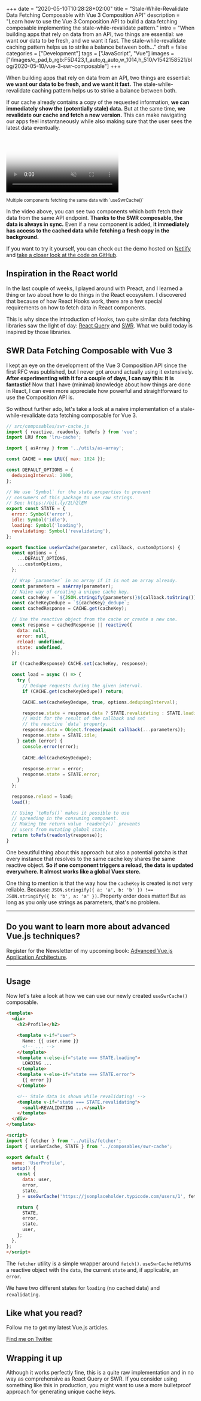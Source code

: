 +++
date = "2020-05-10T10:28:28+02:00"
title = "Stale-While-Revalidate Data Fetching Composable with Vue 3 Composition API"
description = "Learn how to use the Vue 3 Composition API to build a data fetching composable implementing the stale-while-revalidate pattern."
intro = "When building apps that rely on data from an API, two things are essential: we want our data to be fresh, and we want it fast. The stale-while-revalidate caching pattern helps us to strike a balance between both..."
draft = false
categories = ["Development"]
tags = ["JavaScript", "Vue"]
images = ["/images/c_pad,b_rgb:F5D423,f_auto,q_auto,w_1014,h_510/v1542158521/blog/2020-05-10/vue-3-swr-composable"]
+++

When building apps that rely on data from an API, two things are essential: **we want our data to be fresh, and we want it fast.** The stale-while-revalidate caching pattern helps us to strike a balance between both.

If our cache already contains a copy of the requested information, **we can immediately show the (potentially stale) data.** But at the same time, **we revalidate our cache and fetch a new version.** This can make navigating our apps feel instantaneously while also making sure that the user sees the latest data eventually.

<div class="c-content__figure">
  <div class="c-content__broad">
    <video
      data-src="https://res.cloudinary.com/maoberlehner/video/upload/q_auto/v1532157367/blog/2020-05-10/vue-3-swr-composable-demo.mp4"
      poster="https://res.cloudinary.com/maoberlehner/video/upload/q_auto,f_auto,so_0.0/v1532157367/blog/2020-05-10/vue-3-swr-composable-demo"
      muted
      autoplay
      loop
    ></video>
  </div>
  <p class="c-content__caption">
    <small>Multiple components fetching the same data with `useSwrCache()`</small>
  </p>
</div>

In the video above, you can see two components which both fetch their data from the same API endpoint. **Thanks to the SWR composable, the data is always in sync.** Even if a new component is added, **it immediately has access to the cached data while fetching a fresh copy in the background.**

If you want to try it yourself, you can check out the demo hosted on [Netlify](https://vue-3-composition-api-data-fetching-composable.netlify.app/) and [take a closer look at the code on GitHub](https://github.com/maoberlehner/vue-3-composition-api-data-fetching-composable).

## Inspiration in the React world

In the last couple of weeks, I played around with Preact, and I learned a thing or two about how to do things in the React ecosystem. I discovered that because of how React Hooks work, there are a few special requirements on how to fetch data in React components.

This is why since the introduction of Hooks, two quite similar data fetching libraries saw the light of day: [React Query](https://github.com/tannerlinsley/react-query) and [SWR](https://github.com/zeit/swr). What we build today is inspired by those libraries.

## SWR Data Fetching Composable with Vue 3

I kept an eye on the development of the Vue 3 Composition API since the first RFC was published, but I never got around actually using it extensively. **After experimenting with it for a couple of days, I can say this: it is fantastic!** Now that I have (minimal) knowledge about how things are done in React, I can even more appreciate how powerful and straightforward to use the Composition API is.

So without further ado, let's take a look at a naive implementation of a stale-while-revalidate data fetching composable for Vue 3.

```js
// src/composables/swr-cache.js
import { reactive, readonly, toRefs } from 'vue';
import LRU from 'lru-cache';

import { asArray } from '../utils/as-array';

const CACHE = new LRU({ max: 1024 });

const DEFAULT_OPTIONS = {
  dedupingInterval: 2000,
};

// We use `Symbol` for the state properties to prevent
// consumers of this package to use raw strings.
// See: https://bit.ly/2Lh2lEM
export const STATE = {
  error: Symbol('error'),
  idle: Symbol('idle'),
  loading: Symbol('loading'),
  revalidating: Symbol('revalidating'),
};

export function useSwrCache(parameter, callback, customOptions) {
  const options = {
    ...DEFAULT_OPTIONS,
    ...customOptions,
  };

  // Wrap `parameter` in an array if it is not an array already.
  const parameters = asArray(parameter);
  // Naive way of creating a unique cache key.
  const cacheKey = `${JSON.stringify(parameters)}${callback.toString()}`;
  const cacheKeyDedupe = `${cacheKey}_dedupe`;
  const cachedResponse = CACHE.get(cacheKey);

  // Use the reactive object from the cache or create a new one.
  const response = cachedResponse || reactive({
    data: null,
    error: null,
    reload: undefined,
    state: undefined,
  });

  if (!cachedResponse) CACHE.set(cacheKey, response);

  const load = async () => {
    try {
      // Dedupe requests during the given interval.
      if (CACHE.get(cacheKeyDedupe)) return;

      CACHE.set(cacheKeyDedupe, true, options.dedupingInterval);

      response.state = response.data ? STATE.revalidating : STATE.loading;
      // Wait for the result of the callback and set
      // the reactive `data` property.
      response.data = Object.freeze(await callback(...parameters));
      response.state = STATE.idle;
    } catch (error) {
      console.error(error);
      
      CACHE.del(cacheKeyDedupe);
      
      response.error = error;
      response.state = STATE.error;
    }
  };

  response.reload = load;
  load();

  // Using `toRefs()` makes it possible to use
  // spreading in the consuming component.
  // Making the return value `readonly()` prevents
  // users from mutating global state.
  return toRefs(readonly(response));
}
```

One beautiful thing about this approach but also a potential gotcha is that every instance that resolves to the same cache key shares the same reactive object. **So if one component triggers a reload, the data is updated everywhere. It almost works like a global Vuex store.**

One thing to mention is that the way how the `cacheKey` is created is not very reliable. Because: `JSON.stringify({ a: 'a', b: 'b' }) !== JSON.stringify({ b: 'b', a: 'a' })`. Property order does matter! But as long as you only use strings as parameters, that's no problem.

<div>
  <hr class="c-hr">
  <div class="c-service-info">
    <h2>Do you want to learn more about advanced Vue.js techniques?</h2>
    <p class="c-service-info__body">
      Register for the Newsletter of my upcoming book: <a class="c-anchor" href="https://oberlehner.us20.list-manage.com/subscribe?u=8476a98c5640f6c7b5530ea57&id=8b26bf120b" data-event-category="link" data-event-action="click: newsletter" data-event-label="Newsletter (article content)">Advanced Vue.js Application Architecture</a>.
    </p>
  </div>
  <hr class="c-hr">
</div>

## Usage

Now let's take a look at how we can use our newly created `useSwrCache()` composable.

```html
<template>
  <div>
    <h2>Profile</h2>

    <template v-if="user">
      Name: {{ user.name }}
      <!-- ... -->
    </template>
    <template v-else-if="state === STATE.loading">
      LOADING ...
    </template>
    <template v-else-if="state === STATE.error">
      {{ error }}
    </template>

    <!-- Stale data is shown while revalidating! -->
    <template v-if="state === STATE.revalidating">
      <small>REVALIDATING ...</small>
    </template>
  </div>
</template>

<script>
import { fetcher } from '../utils/fetcher';
import { useSwrCache, STATE } from '../composables/swr-cache';

export default {
  name: 'UserProfile',
  setup() {
    const {
      data: user,
      error,
      state,
    } = useSwrCache('https://jsonplaceholder.typicode.com/users/1', fetcher);

    return {
      STATE,
      error,
      state,
      user,
    };
  },
};
</script>
```

The `fetcher` utility is a simple wrapper around `fetch()`. `useSwrCache` returns a reactive object with the `data`, the current `state` and, if applicable, an `error`.

We have two different states for `loading` (no cached data) and `revalidating`.

<div class="c-content__broad">
  <div class="c-twitter-teaser">
    <div class="c-twitter-teaser__content">
      <h2 class="c-twitter-teaser__headline">Like what you read?</h2>
      <p class="c-twitter-teaser__body">
        Follow me to get my latest Vue.js articles.
      </p>
      <a class="c-button c-button--outline c-twitter-teaser__button" rel="nofollow" href="https://twitter.com/maoberlehner" data-event-category="link" data-event-action="click: contact" data-event-label="Twitter (article content)">
        Find me on Twitter
      </a>
    </div>
  </div>
</div>

## Wrapping it up

Although it works perfectly fine, this is a quite raw implementation and in no way as comprehensive as React Query or SWR. If you consider using something like this in production, you might want to use a more bulletproof approach for generating unique cache keys.

